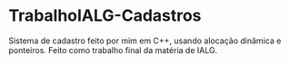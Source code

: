 # TrabalhoIALG-Cadastros
Sistema de cadastro feito por mim em C++, usando alocação dinâmica e ponteiros. Feito como trabalho final da matéria de IALG.
